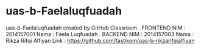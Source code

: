 # uas-b-Faelaluqfuadah
uas-b-Faelaluqfuadah created by GitHub Classroom
.
FRONTEND
NIM : 2014157001
Nama : Faela Luqfuadah
.
BACKEND
NIM : 2014157003
Nama : Rikza Rifqi Alfiyan
Link : https://github.com/fastikom/uas-b-rikzarifqialfiyan
